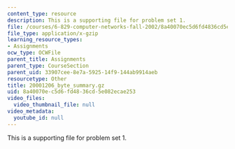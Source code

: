 ```yaml
---
content_type: resource
description: This is a supporting file for problem set 1.
file: /courses/6-829-computer-networks-fall-2002/8a40070ec5d6fd4836cd5e082ecae253_20001206_byte_summary.gz
file_type: application/x-gzip
learning_resource_types:
- Assignments
ocw_type: OCWFile
parent_title: Assignments
parent_type: CourseSection
parent_uid: 33907cee-8e7a-5925-14f9-144ab9914aeb
resourcetype: Other
title: 20001206_byte_summary.gz
uid: 8a40070e-c5d6-fd48-36cd-5e082ecae253
video_files:
  video_thumbnail_file: null
video_metadata:
  youtube_id: null
---
```

This is a supporting file for problem set 1.